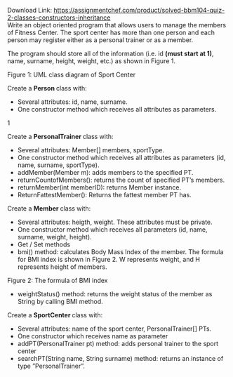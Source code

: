 Download Link: https://assignmentchef.com/product/solved-bbm104-quiz-2-classes-constructors-inheritance
<br>
Write an object oriented program that allows users to manage the members of Fitness Center. The sport center has more than one person and each person may register either as a personal trainer or as a member.

The program should store all of the information (i.e. id <strong>(must start at 1)</strong>, name, surname, height, weight, etc.) as shown in Figure 1.

Figure 1: UML class diagram of Sport Center

Create a <strong>Person </strong>class with:

<ul>

 <li>Several attributes: id, name, surname.</li>

 <li>One constructor method which receives all attributes as parameters.</li>

</ul>

1

Create a <strong>PersonalTrainer </strong>class with:

<ul>

 <li>Several attributes: Member[] members, sportType.</li>

 <li>One constructor method which receives all attributes as parameters (id, name, surname, sportType).</li>

 <li>addMember(Member m): adds members to the specified PT.</li>

 <li>returnCountofMembers(): returns the count of specified PT’s members.</li>

 <li>returnMember(int memberID): returns Member instance.</li>

 <li>ReturnFattestMember(): Returns the fattest member PT has.</li>

</ul>

Create a <strong>Member </strong>class with:

<ul>

 <li>Several attributes: heigth, weight. These attributes must be private.</li>

 <li>One constructor method which receives all parameters (id, name, surname, weight, height).</li>

 <li>Get / Set methods</li>

 <li>bmi() method: calculates Body Mass Index of the member. The formula for BMI index is shown in Figure 2. W represents weight, and H represents height of members.</li>

</ul>

Figure 2: The formula of BMI index

<ul>

 <li>weightStatus() method: returns the weight status of the member as String by calling BMI method.</li>

</ul>

Create a <strong>SportCenter </strong>class with:

<ul>

 <li>Several attributes: name of the sport center, PersonalTrainer[] PTs.</li>

 <li>One constructor which receives name as parameter</li>

 <li>addPT(PersonalTrainer pt) method: adds personal trainer to the sport center</li>

 <li>searchPT(String name, String surname) method: returns an instance of type ”PersonalTrainer”.</li>

</ul>